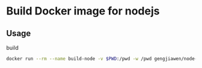 # Build Docker image for nodejs
## Usage
build
```bash
docker run --rm --name build-node -v $PWD:/pwd -w /pwd gengjiawen/node-build bash -c "./configure && make -j4"
```
